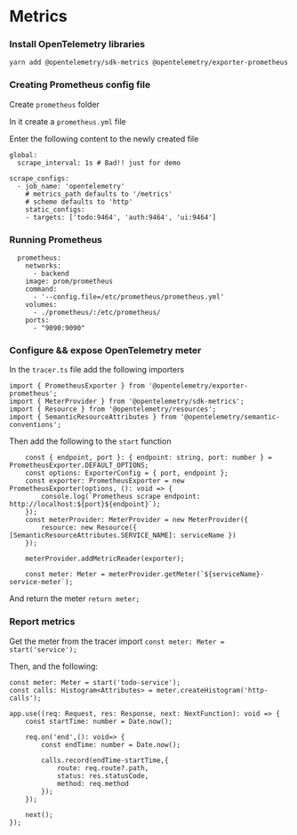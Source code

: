 # Metrics

### Install OpenTelemetry libraries
```
yarn add @opentelemetry/sdk-metrics @opentelemetry/exporter-prometheus
```

### Creating Prometheus config file
Create `prometheus` folder

In it create a `prometheus.yml` file

Enter the following content to the newly created file

```
global:
  scrape_interval: 1s # Bad!! just for demo

scrape_configs:
  - job_name: 'opentelemetry'
    # metrics_path defaults to '/metrics'
    # scheme defaults to 'http'
    static_configs:
    - targets: ['todo:9464', 'auth:9464', 'ui:9464']
```


### Running Prometheus

```
  prometheus:
    networks:
      - backend
    image: prom/prometheus
    command:
      - '--config.file=/etc/prometheus/prometheus.yml'
    volumes:
      - ./prometheus/:/etc/prometheus/
    ports:
      - "9090:9090"
```


### Configure && expose OpenTelemetry meter
In the `tracer.ts` file add the following importers

```
import { PrometheusExporter } from '@opentelemetry/exporter-prometheus';
import { MeterProvider } from '@opentelemetry/sdk-metrics';
import { Resource } from '@opentelemetry/resources';
import { SemanticResourceAttributes } from '@opentelemetry/semantic-conventions';

```

Then add the following to the `start` function
```
    const { endpoint, port }: { endpoint: string, port: number } = PrometheusExporter.DEFAULT_OPTIONS;
    const options: ExporterConfig = { port, endpoint };
    const exporter: PrometheusExporter = new PrometheusExporter(options, (): void => {
        console.log(`Prometheus scrape endpoint: http://localhost:${port}${endpoint}`);
    });
    const meterProvider: MeterProvider = new MeterProvider({
        resource: new Resource({ [SemanticResourceAttributes.SERVICE_NAME]: serviceName })
    });

    meterProvider.addMetricReader(exporter);
    
    const meter: Meter = meterProvider.getMeter(`${serviceName}-service-meter`);
```

And return the meter `return meter;`

### Report metrics 
Get the meter from the tracer import `const meter: Meter = start('service');`

Then, and the following: 

```
const meter: Meter = start('todo-service');
const calls: Histogram<Attributes> = meter.createHistogram('http-calls');

app.use((req: Request, res: Response, next: NextFunction): void => {
    const startTime: number = Date.now();

    req.on('end',(): void=> {
        const endTime: number = Date.now();

        calls.record(endTime-startTime,{
            route: req.route?.path,
            status: res.statusCode,
            method: req.method
        });
    });

    next();
});
```
